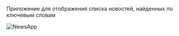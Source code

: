 Приложение для отображения списка новостей, найденных по ключевым словам

![NewsApp](https://github.com/alenanish/NewsApplication/assets/61657990/aeb4108a-4539-42a3-a833-56c25fcb45ca)

